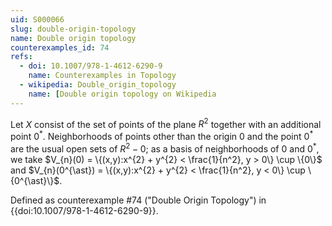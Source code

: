 ```yaml
---
uid: S000066
slug: double-origin-topology
name: Double origin topology
counterexamples_id: 74
refs:
  - doi: 10.1007/978-1-4612-6290-9 
    name: Counterexamples in Topology
  - wikipedia: Double_origin_topology
    name: [Double origin topology on Wikipedia
---
```

Let $X$ consist of the set of points of the plane $R^{2}$ together with an additional point $0^{\ast}$. Neighborhoods of points other than the origin $0$ and the point $0^{\ast}$ are the usual open sets of $R^{2} - 0$; as a basis of neighborhoods of $0$ and $0^{\ast}$, we take $V_{n}(0) = \{(x,y):x^{2} + y^{2} < \frac{1}{n^2}, y > 0\} \cup \{0\}$ and $V_{n}(0^{\ast}) = \{(x,y):x^{2} + y^{2} < \frac{1}{n^2}, y < 0\} \cup \{0^{\ast}\}$.

Defined as counterexample #74 ("Double Origin Topology")
in {{doi:10.1007/978-1-4612-6290-9}}.
